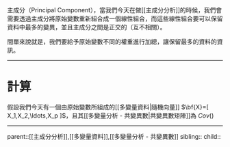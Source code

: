 主成分（Principal Component），當我們今天在做[[主成分分析]]的時候，我們會需要透過主成分將原始變數重新組合成一個線性組合，而這些線性組合要可以保留資料中最多的變異，並且主成分之間是正交的（互不相關）。

間單來說就是，我們要給予原始變數不同的權重進行加總，讓保留最多的資料的資訊。
- - -
# 計算
假設我們今天有一個由原始變數所組成的[[多變量資料|隨機向量]] $\bf{X}=[ X_1,X_2,\ldots,X_p ]$，且其[[多變量分析 - 共變異數|共變異數矩陣]]為 $Cov()$
- - - 
parent::[[主成分分析]],[[多變量資料]],[[多變量分析 - 共變異數]]
sibling::
child::